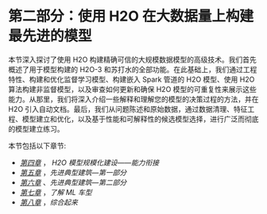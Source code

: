 

# 第二部分：使用 H2O 在大数据量上构建最先进的模型

本节深入探讨了使用 H2O 构建精确可信的大规模数据模型的高级技术。我们首先概述了用于模型构建的 H2O-3 和苏打水的全部功能。在此基础上，我们通过工程特性、构建和优化监督学习模型、构建嵌入 Spark 管道的 H2O 模型、使用 H2O 算法构建非监督模型，以及审查如何更新和确保 H2O 模型的可重复性来展示这些能力。从那里，我们将深入介绍一些解释和理解您的模型的决策过程的方法，并在 H2O 引入自动文档。最后，我们从问题陈述和原始数据，通过数据清理、特征工程、模型建立和优化，以及基于性能和可解释性的候选模型选择，进行广泛而彻底的模型建立练习。

本节包括以下章节:

*   [*第四章*](B16721_04_Final_SK_ePub.xhtml#_idTextAnchor064) ， *H2O 模型规模化建设——能力衔接*
*   [*第五章*](B16721_05_Final_SK_ePub.xhtml#_idTextAnchor082) ，*先进典型建筑—第一部分*
*   [*第六章*](B16721_06_Final_SK_ePub.xhtml#_idTextAnchor106) 、*先进典型建筑—第二部分*
*   [*第七章*](B16721_07_Final_SK_ePub.xhtml#_idTextAnchor127) ，*了解 ML 车型*
*   [*第八章*](B16721_08_Final_SK_ePub.xhtml#_idTextAnchor137) ，*综合起来*
